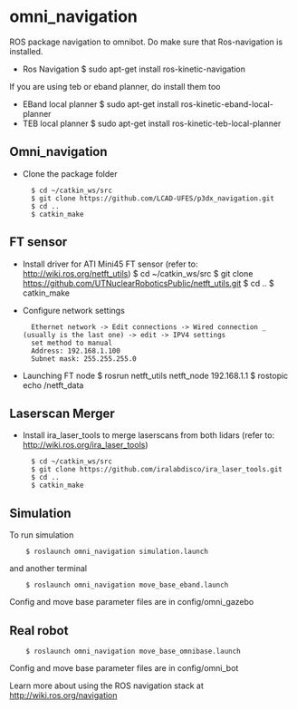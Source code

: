 # omni_navigation
ROS package navigation to omnibot. Do make sure that Ros-navigation is installed.
- Ros Navigation
		$ sudo apt-get install ros-kinetic-navigation

If you are using teb or eband planner, do install them too
- EBand local planner
		$ sudo apt-get install ros-kinetic-eband-local-planner
- TEB local planner
		$ sudo apt-get install ros-kinetic-teb-local-planner
## Omni_navigation 
- Clone the package folder

		$ cd ~/catkin_ws/src
		$ git clone https://github.com/LCAD-UFES/p3dx_navigation.git
		$ cd ..
		$ catkin_make

## FT sensor
- Install driver for ATI Mini45 FT sensor (refer to: http://wiki.ros.org/netft_utils)
		$ cd ~/catkin_ws/src
		$ git clone https://github.com/UTNuclearRoboticsPublic/netft_utils.git
		$ cd ..
		$ catkin_make

- Configure network settings

		Ethernet network -> Edit connections -> Wired connection _ (usually is the last one) -> edit -> IPV4 settings
		set method to manual 
		Address: 192.168.1.100
		Subnet mask: 255.255.255.0

- Launching FT node
		$ rosrun netft_utils netft_node 192.168.1.1
		$ rostopic echo /netft_data

## Laserscan Merger
- Install ira_laser_tools to merge laserscans from both lidars (refer to: http://wiki.ros.org/ira_laser_tools)

		$ cd ~/catkin_ws/src
		$ git clone https://github.com/iralabdisco/ira_laser_tools.git
		$ cd ..
		$ catkin_make

## Simulation
To run simulation

		$ roslaunch omni_navigation simulation.launch

and another terminal

		$ roslaunch omni_navigation move_base_eband.launch

Config and move base parameter files are in config/omni_gazebo 
## Real robot

		$ roslaunch omni_navigation move_base_omnibase.launch

Config and move base parameter files are in config/omni_bot 


Learn more about using the ROS navigation stack at http://wiki.ros.org/navigation
